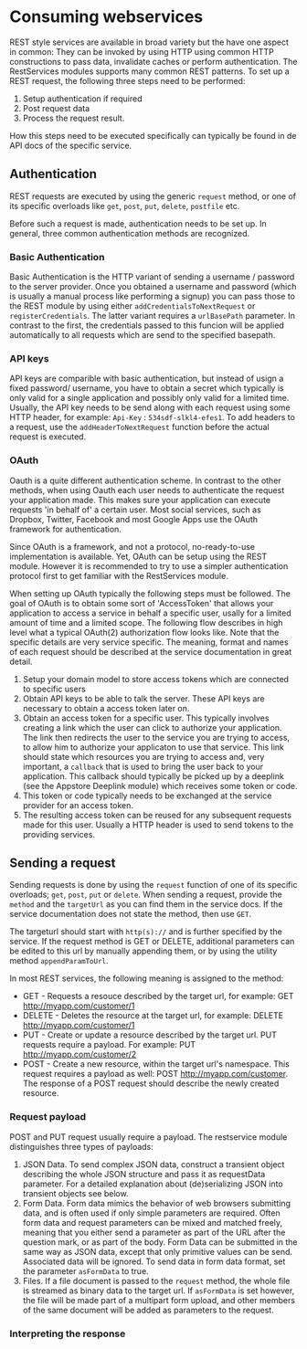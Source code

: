 # Consuming webservices

REST style services are available in broad variety but the have one aspect in common: They can be invoked by using HTTP using common HTTP constructions to pass data, invalidate caches or perform authentication. The RestServices modules supports many common REST patterns. To set up a REST request, the following three steps need to be performed:

1. Setup authentication if required
2. Post request data
3. Process the request result. 

How this steps need to be executed specifically can typically be found in de API docs of the specific service. 

## Authentication
REST requests are executed by using the generic `request` method, or one of its specific overloads like `get`, `post`, `put`, `delete`, `postfile` etc.

Before such a request is made, authentication needs to be set up. In general, three common authentication methods are recognized. 

### Basic Authentication
Basic Authentication is the HTTP variant of sending a username / password to the server provider. Once you obtained a username and password (which is usually a manual process like performing a signup) you can pass those to the REST module by using either `addCredentialsToNextRequest` or `registerCredentials`. The latter variant requires a `urlBasePath` parameter. In contrast to the first, the credentials passed to this funcion will be applied automatically to all requests which are send to the specified basepath. 

### API keys
API keys are comparible with basic authentication, but instead of usign a fixed password/ username, you have to obtain a secret which typically is only valid for a single application and possibly only valid for a limited time. Usually, the API key needs to be send along with each request using some HTTP header, for example: `Api-Key` : `534sdf-slkl4-efes1`. To add headers to a request, use the `addHeaderToNextRequest` function before the actual request is executed. 

### OAuth
Oauth is a quite different authentication scheme. In contrast to the other methods, when using Oauth each user needs to authenticate the request your application made. This makes sure your application can execute requests 'in  behalf of' a certain user. Most social services, such as Dropbox, Twitter, Facebook and most Google Apps use the OAuth framework for authentication. 

Since OAuth is a framework, and not a protocol, no-ready-to-use implementation is available. Yet, OAuth can be setup using the REST module. However it is recommended to try to use a simpler authentication protocol first to get familiar with the RestServices module. 

When setting up OAuth typically the following steps must be followed. The goal of OAuth is to obtain some sort of 'AccessToken' that allows your application to access a service in behalf a specific user, usally for a limited amount of time and a limited scope. The following flow describes in high level what a typical OAuth(2) authorization flow looks like. Note that the specific details are very service specific. The meaning, format and names of each request should be described at the service documentation in great detail. 

1. Setup your domain model to store access tokens which are connected to specific users
2. Obtain API keys to be able to talk the server. These API keys are necessary to obtain a access token later on. 
3. Obtain an access token for a specific user. This typically involves creating a link which the user can click to authorize your application. The link then redirects the user to the service you are trying to access, to allow him to authorize your applicaton to use that service. This link should state which resources you are trying to access and, very important, a `callback` that is used to bring the user back to your application. This callback should typically be picked up by a deeplink (see the Appstore Deeplink module) which receives some token or code. 
4. This token or code typically needs to be exchanged at the service provider for an access token. 
5. The resulting access token can be reused for any subsequent requests made for this user. Usually a HTTP header is used to send tokens to the providing services. 

## Sending a request

Sending requests is done by using the `request` function of one of its specific overloads; `get`, `post`, `put` or `delete`. When sending a request, provide the `method` and the `targetUrl` as you can find them in the service docs. If the service documentation does not state the method, then use `GET`. 

The targeturl should start with `http(s)://` and is further specified by the service. If the request method is GET or DELETE, additional parameters can be edited to this url by manually appending them, or by using the utility method `appendParamToUrl`. 

In most REST services, the following meaning is assigned to the method:

* GET - Requests a resouce described by the target url, for example: GET http://myapp.com/customer/1
* DELETE - Deletes the resource at the target url, for example: DELETE http://myapp.com/customer/1
* PUT - Create or update a resource described by the target url. PUT requests require a payload. For example: PUT http://myapp.com/customer/2
* POST - Create a new resource, within the target url's  namespace. This request requires a payload as well: POST http://myapp.com/customer. The response of a POST request should describe the newly created resource. 

### Request payload
POST and PUT request usually require a payload. The restservice module distinguishes three types of payloads:

1. JSON Data. To send complex JSON data, construct a transient object describing the whole JSON structure and pass it as requestData parameter. For a detailed explanation about (de)serializing JSON into transient objects see below. 
2. Form Data. Form data mimics the behavior of web browsers submitting data, and is often used if only simple parameters are required. Often form data and request parameters can be mixed and matched freely, meaning that you either send a parameter as part of the URL after the question mark, or as part of the body. Form Data can be submitted in the same way as JSON data, except that only primitive values can be send. Associated data will be ignored. To send data in form data format, set the parameter `asFormData` to true. 
3. Files. If a file document is passed to the `request` method, the whole file is streamed as binary data to the target url. If `asFormData` is set however, the file will be made part of a multipart form upload, and other members of the same document will be added as parameters to the request. 

### Interpreting the response 